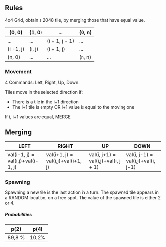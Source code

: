## Rules <a id="Rules"></a>
4x4 Grid, obtain a 2048 tile, by merging those that have equal value.

(0, 0)|(1, 0)|...|(0, n)
-|-|-|-
...|...|(i + 1, j - 1)|...
(i -1, j)|(i, j)|(i + 1, j)|...
(n, 0)|...|...|(n, n)

### Movement<a id="Movement"></a>

4 Commands: Left, Right, Up, Down.

Tiles move in the selected direction if:
* There is a tile in the i+1 direction
* The i+1 tile is empty OR i+1 value is equal to the moving one

If i, i+1 values are equal, MERGE

## Merging<a id="Merging"></a>

LEFT|RIGHT|UP|DOWN
-|-|-|-
val(i-1, j) = val(i,j)+val(i-1, j)|val(i+1, j) = val(i,j)+val(i+1, j)|val(i, j+1) = val(i,j)+val(i, j + 1)|val(i, j-1) = val(i,j)+val(i, j-1)


### Spawning<a id="Spawning"></a>

Spawning a new tile is the last action in a turn. The spawned tile appears in a RANDOM location, on a free spot. The value of the spawned tile is either 2 or 4.

##### Probabilities<a id="Probabilities"></a>

p(2)|p(4)
-|-
89,8 %|10,2%
